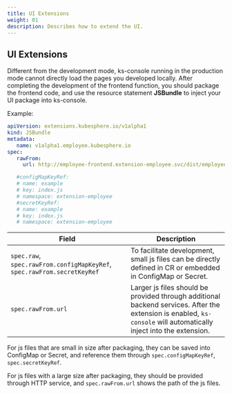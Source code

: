 ```yaml
---
title: UI Extensions
weight: 01
description: Describes how to extend the UI.
---
```


## UI Extensions

Different from the development mode, ks-console running in the production mode cannot directly load the pages you developed locally. After completing the development of the frontend function, you should package the frontend code, and use the resource statement **JSBundle** to inject your UI package into ks-console.

Example: 

```yaml
apiVersion: extensions.kubesphere.io/v1alpha1
kind: JSBundle
metadata:
   name: v1alpha1.employee.kubesphere.io
spec:
   rawFrom:
     url: http://employee-frontend.extension-employee.svc/dist/employee-frontend/index.js

   #configMapKeyRef:
   # name: example
   # key: index.js
   # namespace: extension-employee
   #secretKeyRef:
   # name: example
   # key: index.js
   # namespace: extension-employee 
```

| Field | Description |
| --- | ---|
| `spec.raw`, `spec.rawFrom.configMapKeyRef`, `spec.rawFrom.secretKeyRef` | To facilitate development, small js files can be directly defined in CR or embedded in ConfigMap or Secret. |
| `spec.rawFrom.url` | Larger js files should be provided through additional backend services. After the extension is enabled, `ks-console` will automatically inject into the extension. |

For js files that are small in size after packaging, they can be saved into ConfigMap or Secret, and reference them through `spec.configMapKeyRef`, `spec.secretKeyRef`.

For js files with a large size after packaging, they should be provided through HTTP service, and `spec.rawFrom.url` shows the path of the js files.